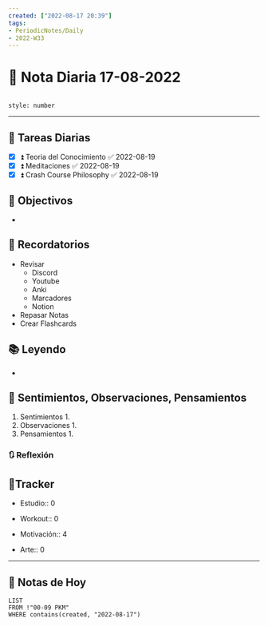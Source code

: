 ```yaml
---
created: ["2022-08-17 20:39"]
tags:
- PeriodicNotes/Daily
- 2022-W33
---
```


# 📅 Nota Diaria 17-08-2022
```toc

style: number

```

---
## 🔷 Tareas Diarias
- [x] ⏫ Teoria del Conocimiento ✅ 2022-08-19
- [x] ⏫ Meditaciones ✅ 2022-08-19
- [x] ⏫ Crash Course Philosophy ✅ 2022-08-19

## 🎯 Objectivos
- 
## 📕 Recordatorios
- Revisar
	- Discord
	- Youtube
	- Anki
	- Marcadores
	- Notion
- Repasar Notas
- Crear Flashcards

## 📚 Leyendo
- 
## 💬 Sentimientos, Observaciones, Pensamientos 
1. Sentimientos
	1. 
2. Observaciones
	1. 
3. Pensamientos
	1. 
### 🔃 Reflexión

## 🔷Tracker

- Estudio:: 0

- Workout:: 0

- Motivación:: 4

- Arte:: 0
---

## 📅 Notas de Hoy
```dataview
LIST 
FROM !"00-09 PKM" 
WHERE contains(created, "2022-08-17")
```